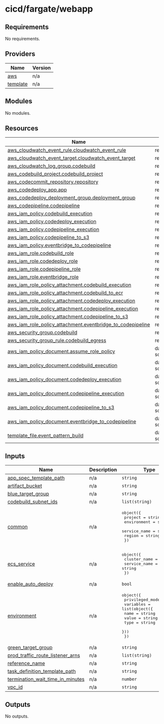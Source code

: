 # cicd/fargate/webapp

## Requirements

No requirements.

## Providers

| Name | Version |
|------|---------|
| <a name="provider_aws"></a> [aws](#provider\_aws) | n/a |
| <a name="provider_template"></a> [template](#provider\_template) | n/a |

## Modules

No modules.

## Resources

| Name | Type |
|------|------|
| [aws_cloudwatch_event_rule.cloudwatch_event_rule](https://registry.terraform.io/providers/hashicorp/aws/latest/docs/resources/cloudwatch_event_rule) | resource |
| [aws_cloudwatch_event_target.cloudwatch_event_target](https://registry.terraform.io/providers/hashicorp/aws/latest/docs/resources/cloudwatch_event_target) | resource |
| [aws_cloudwatch_log_group.codebuild](https://registry.terraform.io/providers/hashicorp/aws/latest/docs/resources/cloudwatch_log_group) | resource |
| [aws_codebuild_project.codebuild_project](https://registry.terraform.io/providers/hashicorp/aws/latest/docs/resources/codebuild_project) | resource |
| [aws_codecommit_repository.repository](https://registry.terraform.io/providers/hashicorp/aws/latest/docs/resources/codecommit_repository) | resource |
| [aws_codedeploy_app.app](https://registry.terraform.io/providers/hashicorp/aws/latest/docs/resources/codedeploy_app) | resource |
| [aws_codedeploy_deployment_group.deployment_group](https://registry.terraform.io/providers/hashicorp/aws/latest/docs/resources/codedeploy_deployment_group) | resource |
| [aws_codepipeline.codepipeline](https://registry.terraform.io/providers/hashicorp/aws/latest/docs/resources/codepipeline) | resource |
| [aws_iam_policy.codebuild_execution](https://registry.terraform.io/providers/hashicorp/aws/latest/docs/resources/iam_policy) | resource |
| [aws_iam_policy.codedeploy_execution](https://registry.terraform.io/providers/hashicorp/aws/latest/docs/resources/iam_policy) | resource |
| [aws_iam_policy.codepipeline_execution](https://registry.terraform.io/providers/hashicorp/aws/latest/docs/resources/iam_policy) | resource |
| [aws_iam_policy.codepipeline_to_s3](https://registry.terraform.io/providers/hashicorp/aws/latest/docs/resources/iam_policy) | resource |
| [aws_iam_policy.eventbridge_to_codepipeline](https://registry.terraform.io/providers/hashicorp/aws/latest/docs/resources/iam_policy) | resource |
| [aws_iam_role.codebuild_role](https://registry.terraform.io/providers/hashicorp/aws/latest/docs/resources/iam_role) | resource |
| [aws_iam_role.codedeploy_role](https://registry.terraform.io/providers/hashicorp/aws/latest/docs/resources/iam_role) | resource |
| [aws_iam_role.codepipeline_role](https://registry.terraform.io/providers/hashicorp/aws/latest/docs/resources/iam_role) | resource |
| [aws_iam_role.eventbridge_role](https://registry.terraform.io/providers/hashicorp/aws/latest/docs/resources/iam_role) | resource |
| [aws_iam_role_policy_attachment.codebuild_execution](https://registry.terraform.io/providers/hashicorp/aws/latest/docs/resources/iam_role_policy_attachment) | resource |
| [aws_iam_role_policy_attachment.codebuild_to_ecr](https://registry.terraform.io/providers/hashicorp/aws/latest/docs/resources/iam_role_policy_attachment) | resource |
| [aws_iam_role_policy_attachment.codedeploy_execution](https://registry.terraform.io/providers/hashicorp/aws/latest/docs/resources/iam_role_policy_attachment) | resource |
| [aws_iam_role_policy_attachment.codepipeline_execution](https://registry.terraform.io/providers/hashicorp/aws/latest/docs/resources/iam_role_policy_attachment) | resource |
| [aws_iam_role_policy_attachment.codepipeline_to_s3](https://registry.terraform.io/providers/hashicorp/aws/latest/docs/resources/iam_role_policy_attachment) | resource |
| [aws_iam_role_policy_attachment.eventbridge_to_codepipeline](https://registry.terraform.io/providers/hashicorp/aws/latest/docs/resources/iam_role_policy_attachment) | resource |
| [aws_security_group.codebuild](https://registry.terraform.io/providers/hashicorp/aws/latest/docs/resources/security_group) | resource |
| [aws_security_group_rule.codebuild_egress](https://registry.terraform.io/providers/hashicorp/aws/latest/docs/resources/security_group_rule) | resource |
| [aws_iam_policy_document.assume_role_policy](https://registry.terraform.io/providers/hashicorp/aws/latest/docs/data-sources/iam_policy_document) | data source |
| [aws_iam_policy_document.codebuild_execution](https://registry.terraform.io/providers/hashicorp/aws/latest/docs/data-sources/iam_policy_document) | data source |
| [aws_iam_policy_document.codedeploy_execution](https://registry.terraform.io/providers/hashicorp/aws/latest/docs/data-sources/iam_policy_document) | data source |
| [aws_iam_policy_document.codepipeline_execution](https://registry.terraform.io/providers/hashicorp/aws/latest/docs/data-sources/iam_policy_document) | data source |
| [aws_iam_policy_document.codepipeline_to_s3](https://registry.terraform.io/providers/hashicorp/aws/latest/docs/data-sources/iam_policy_document) | data source |
| [aws_iam_policy_document.eventbridge_to_codepipeline](https://registry.terraform.io/providers/hashicorp/aws/latest/docs/data-sources/iam_policy_document) | data source |
| [template_file.event_pattern_build](https://registry.terraform.io/providers/hashicorp/template/latest/docs/data-sources/file) | data source |

## Inputs

| Name | Description | Type | Default | Required |
|------|-------------|------|---------|:--------:|
| <a name="input_app_spec_template_path"></a> [app\_spec\_template\_path](#input\_app\_spec\_template\_path) | n/a | `string` | `""` | no |
| <a name="input_artifact_bucket"></a> [artifact\_bucket](#input\_artifact\_bucket) | n/a | `string` | `""` | no |
| <a name="input_blue_target_group"></a> [blue\_target\_group](#input\_blue\_target\_group) | n/a | `string` | n/a | yes |
| <a name="input_codebuild_subnet_ids"></a> [codebuild\_subnet\_ids](#input\_codebuild\_subnet\_ids) | n/a | `list(string)` | `[]` | no |
| <a name="input_common"></a> [common](#input\_common) | n/a | <pre>object({<br>    project      = string<br>    environment  = string<br>    service_name = string<br>    region       = string<br>  })</pre> | <pre>{<br>  "environment": "",<br>  "project": "",<br>  "region": "",<br>  "service_name": ""<br>}</pre> | no |
| <a name="input_ecs_service"></a> [ecs\_service](#input\_ecs\_service) | n/a | <pre>object({<br>    cluster_name = string<br>    service_name = string<br>  })</pre> | <pre>{<br>  "cluster_name": "",<br>  "service_name": ""<br>}</pre> | no |
| <a name="input_enable_auto_deploy"></a> [enable\_auto\_deploy](#input\_enable\_auto\_deploy) | n/a | `bool` | `false` | no |
| <a name="input_environment"></a> [environment](#input\_environment) | n/a | <pre>object({<br>    privileged_mode = bool<br>    variables = list(object({<br>      name  = string<br>      value = string<br>      type  = string<br>    }))<br>  })</pre> | n/a | yes |
| <a name="input_green_target_group"></a> [green\_target\_group](#input\_green\_target\_group) | n/a | `string` | n/a | yes |
| <a name="input_prod_traffic_route_listener_arns"></a> [prod\_traffic\_route\_listener\_arns](#input\_prod\_traffic\_route\_listener\_arns) | n/a | `list(string)` | n/a | yes |
| <a name="input_reference_name"></a> [reference\_name](#input\_reference\_name) | n/a | `string` | `""` | no |
| <a name="input_task_definition_template_path"></a> [task\_definition\_template\_path](#input\_task\_definition\_template\_path) | n/a | `string` | `""` | no |
| <a name="input_termination_wait_time_in_minutes"></a> [termination\_wait\_time\_in\_minutes](#input\_termination\_wait\_time\_in\_minutes) | n/a | `number` | `5` | no |
| <a name="input_vpc_id"></a> [vpc\_id](#input\_vpc\_id) | n/a | `string` | `""` | no |

## Outputs

No outputs.
